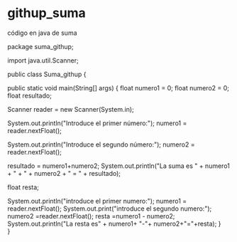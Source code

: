 # githup_suma
código en java de suma


package suma_githup;

import java.util.Scanner;


public class Suma_githup {

public static void main(String[] args) {
        float numero1 = 0; float numero2 = 0; float resultado;

Scanner reader = new Scanner(System.in);

System.out.println("Introduce el primer número:"); numero1 = reader.nextFloat();

System.out.println("Introduce el segundo número:"); numero2 = reader.nextFloat();

resultado = numero1+numero2; System.out.println("La suma es " + numero1 + " + " + numero2 + " = " + resultado); 

float resta;

 
System.out.println("introduce el primer numero:");
 numero1 = reader.nextFloat();
  System.out.print("introduce el segundo numero:");
  numero2 =reader.nextFloat();
  resta =numero1 - numero2;
  System.out.println("La resta es" + numero1+ "-"+ numero2+"="+resta);
}   
}
